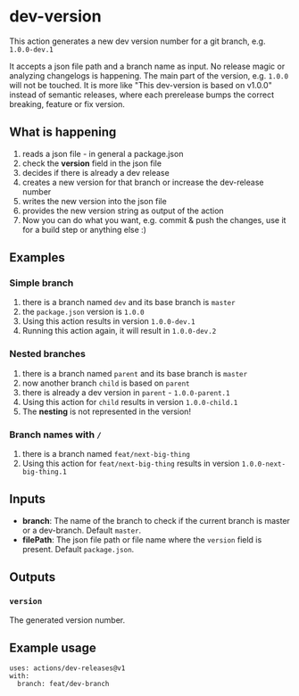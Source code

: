# dev-version

This action generates a new dev version number for a git branch, e.g. `1.0.0-dev.1`

It accepts a json file path and a branch name as input.
No release magic or analyzing changelogs is happening.
The main part of the version, e.g. `1.0.0` will not be touched. It is more like "This dev-version is based on v1.0.0" instead of semantic releases, where each prerelease bumps the correct breaking, feature or fix version.

## What is happening

1.   reads a json file - in general a package.json
2.   check the **version** field in the json file
3.   decides if there is already a dev release
4.   creates a new version for that branch or increase the dev-release number
5.   writes the new version into the json file
6.   provides the new version string as output of the action
7.   Now you can do what you want, e.g. commit & push the changes, use it for a build step or anything else :)

## Examples

### Simple branch

1.   there is a branch named `dev` and its base branch is `master`
2.   the `package.json` version is `1.0.0`
3.   Using this action results in version `1.0.0-dev.1`
4.   Running this action again, it will result in `1.0.0-dev.2`

### Nested branches

1.   there is a branch named `parent` and its base branch is `master`
2.   now another branch `child` is based on `parent`
3.   there is already a dev version in `parent` - `1.0.0-parent.1`
4.   Using this action for `child` results in version `1.0.0-child.1`
5.   The **nesting** is not represented in the version!

### Branch names with `/`

1.   there is a branch named `feat/next-big-thing`
2.   Using this action for `feat/next-big-thing` results in version `1.0.0-next-big-thing.1`

## Inputs

- **branch**: The name of the branch to check if the current branch is master or a dev-branch. Default `master`.
- **filePath**: The json file path or file name where the `version` field is present. Default `package.json`.

## Outputs

### `version`

The generated version number.

## Example usage

```
uses: actions/dev-releases@v1
with:
  branch: feat/dev-branch
```
